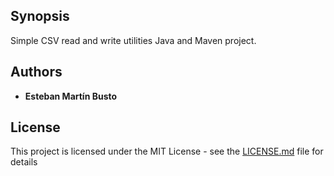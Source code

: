 ## Synopsis

Simple CSV read and write utilities Java and Maven project.

## Authors

* **Esteban Martín Busto**

## License

This project is licensed under the MIT License - see the [LICENSE.md](LICENSE.md) file for details
